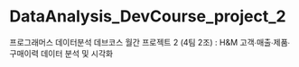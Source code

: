 # DataAnalysis_DevCourse_project_2
프로그래머스 데이터분석 데브코스 월간 프로젝트 2 (4팀 2조) : H&amp;M 고객∙매출∙제품∙구매이력 데이터 분석 및 시각화
